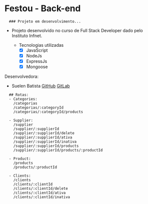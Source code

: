 # Festou - Back-end
```console
  ### Projeto em desenvolvimento...
```

- Projeto desenvolvido no curso de Full Stack Developer dado pelo Instituto Infnet.

    - Tecnologias utilizadas
        * [X] JavaScript
        * [X] NodeJs
        * [X] ExpressJs
        * [X] Mongoose

Desenvolvedora:
- Suelen Batista 
[GitHub](https://github.com/sue1en)
[GitLab](https://gitlab.com/suelen.batista)

```console
  ## Rotas:
  - Categories:
    /categorias
    /categorias/:categoryId
    /categorias/:categoryId/products

  - Supplier:
    /supplier
    /supplier/:supplierId
    /supplier/:supplierId/delete
    /supplier/:supplierId/ativa
    /supplier/:supplierId/inativa
    /supplier/:supplierId/products
    /supplier/:supplierId/products/:productId

  - Product:
    /products
    /products/:productId

  - Clients:
    /clients
    /clients/:clientId
    /clients/:clientId/delete
    /clients/:clientId/ativa
    /clients/:clientId/inativa
```